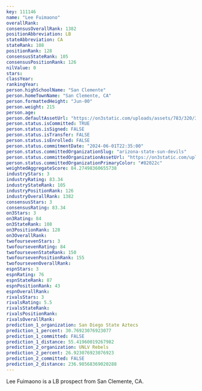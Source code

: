 ```yaml
---
key: 111146
name: "Lee Fuimaono"
overallRank: 
consensusOverallRank: 1382
positionAbbreviation: LB
stateAbbreviation: CA
stateRank: 108
positionRank: 128
consensusStateRank: 105
consensusPositionRank: 126
nilValue: 0
stars: 
classYear: 
rankingYear: 
person.highSchoolName: "San Clemente"
person.homeTownName: "San Clemente, CA"
person.formattedHeight: "Jun-00"
person.weight: 215
person.age: 
person.defaultAssetUrl: "https://on3static.com/uploads/assets/783/320/320783.png"
person.status.isCommitted: TRUE
person.status.isSigned: FALSE
person.status.isTransfer: FALSE
person.status.isEnrolled: FALSE
person.status.commitmentDate: "2024-06-01T22:35:00"
person.status.committedOrganizationSlug: "arizona-state-sun-devils"
person.status.committedOrganizationAssetUrl: "https://on3static.com/uploads/assets/751/149/149751.svg"
person.status.committedOrganizationPrimaryColor: "#82022c"
weightedAggregateScore: 84.27498360655738
industryStars: 3
industryRating: 83.34
industryStateRank: 105
industryPositionRank: 126
industryOverallRank: 1382
consensusStars: 3
consensusRating: 83.34
on3Stars: 3
on3Rating: 84
on3StateRank: 108
on3PositionRank: 128
on3OverallRank: 
twofoursevenStars: 3
twofoursevenRating: 84
twofoursevenStateRank: 150
twofoursevenPositionRank: 155
twofoursevenOverallRank: 
espnStars: 3
espnRating: 76
espnStateRank: 87
espnPositionRank: 43
espnOverallRank: 
rivalsStars: 3
rivalsRating: 5.5
rivalsStateRank: 
rivalsPositionRank: 
rivalsOverallRank: 
prediction_1_organization: San Diego State Aztecs
prediction_1_percent: 30.76923076923077
prediction_1_committed: FALSE
prediction_1_distance: 55.41960019267982
prediction_2_organization: UNLV Rebels
prediction_2_percent: 26.923076923076923
prediction_2_committed: FALSE
prediction_2_distance: 236.98568369020288
---
```

Lee Fuimaono is a LB prospect from San Clemente, CA.